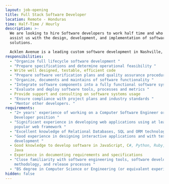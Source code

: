 ```yaml
---
layout: job-opening
title: Full Stack Software Developer
location: Remote - Honduras
time: Half-Time / Hourly
description: >-
  We are looking to hire Software developers to work half time and who will
  assist us with the design, development, and implementation of software
  solutions. 

  Acklen Avenue is a leading custom software development in Nashville, Tennessee. 
responsibilities:
  - "Organize full lifecycle software development "
  - "Prepare specifications and determine operational feasibility "
  - Write well designed, testable, efficient code
  - "Prepare software verification plans and quality assurance procedures "
  - "Organize, documents and maintains of software functionality "
  - "Integrate software components into a fully functional software system "
  - "Evaluate and deploy software tools, processes and metrics "
  - Provide support and consulting on software systems usage
  - "Ensure compliance with project plans and industry standards "
  - "Mentor other developers. "
requirements:
  - "2+ years' experience of working on a Computer Software Engineer or Software
    Developer position "
  - "Significant experience in developing web applications using at least one
    popular web framework "
  - "Excellent knowledge of Relational Databases, SQL and ORM technologies "
  - "Good experience in designing interactive applications and with test-driven
    development "
  - Good knowledge to develop software in JavaScript, C#, Python, Ruby, PHP or
    Java
  - Experience in documenting requirements and specifications
  - "Close familiarity with software engineering tools, software development
    methodology, and release processes "
  - "BS degree in Computer Science or Engineering (or equivalent experience) "
hidden: false
---
```

